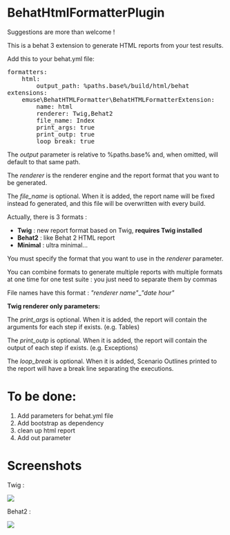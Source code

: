 BehatHtmlFormatterPlugin
========================

Suggestions are more than welcome !

This is a behat 3 extension to generate HTML reports from your test results.

Add this to your behat.yml file:

<pre>
formatters:
    html:
        output_path: %paths.base%/build/html/behat
extensions:
    emuse\BehatHTMLFormatter\BehatHTMLFormatterExtension:
        name: html
        renderer: Twig,Behat2
        file_name: Index
        print_args: true
        print_outp: true
        loop_break: true
</pre>

The *output* parameter is relative to %paths.base% and, when omitted, will default to that same path.

The *renderer* is the renderer engine and the report format that you want to be generated.

The *file_name* is optional. When it is added, the report name will be fixed instead fo generated, and this file will be overwritten with every build.

Actually, there is 3 formats :

- **Twig** : new report format based on Twig, **requires Twig installed**
- **Behat2** : like Behat 2 HTML report
- **Minimal** : ultra minimal...

You must specify the format that you want to use in the *renderer* parameter.

You can combine formats to generate multiple reports with multiple formats at one time for one test suite : you just need to separate them by commas

File names have this format : *"renderer name"*_*"date hour"*

**Twig renderer only parameters:**

The *print_args* is optional. When it is added, the report will contain the arguments for each step if exists. (e.g. Tables) 

The *print_outp* is optional. When it is added, the report will contain the output of each step if exists. (e.g. Exceptions) 

The *loop_break* is optional. When it is added, Scenario Outlines printed to the report will have a break line separating the executions.

To be done:
========================

1. Add parameters for behat.yml file
2. Add bootstrap as dependency
3. clean up html report
4. Add out parameter

Screenshots
=========================

Twig :

<img src="http://i.imgur.com/o0zCqiB.png"></img>

Behat2 :

<img src="http://i57.tinypic.com/287g942.jpg"></img>


